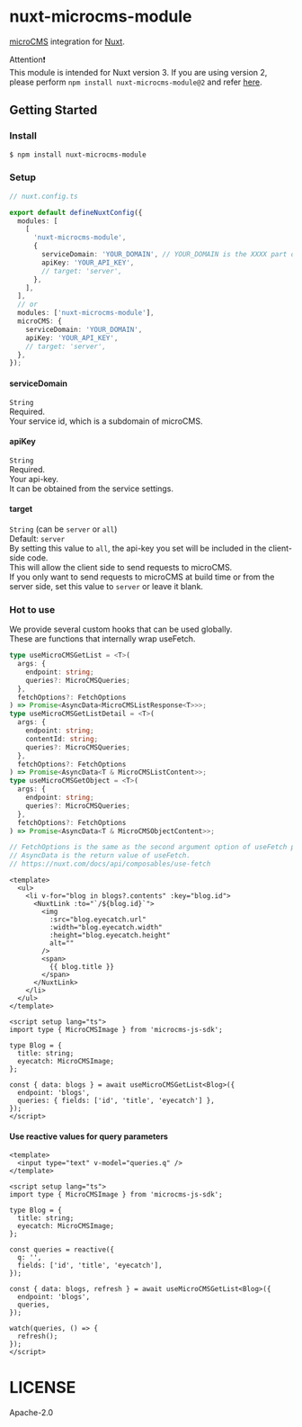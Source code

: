 # nuxt-microcms-module

[microCMS](https://microcms.io) integration for [Nuxt](https://nuxt.com/).

Attention❗️  
This module is intended for Nuxt version 3. If you are using version 2, please perform `npm install nuxt-microcms-module@2` and refer [here](https://github.com/microcmsio/nuxt-microcms-module/tree/v2#readme).

## Getting Started

### Install

```bash
$ npm install nuxt-microcms-module
```

### Setup

```typescript
// nuxt.config.ts

export default defineNuxtConfig({
  modules: [
    [
      'nuxt-microcms-module',
      {
        serviceDomain: 'YOUR_DOMAIN', // YOUR_DOMAIN is the XXXX part of XXXX.microcms.io
        apiKey: 'YOUR_API_KEY',
        // target: 'server',
      },
    ],
  ],
  // or
  modules: ['nuxt-microcms-module'],
  microCMS: {
    serviceDomain: 'YOUR_DOMAIN',
    apiKey: 'YOUR_API_KEY',
    // target: 'server',
  },
});
```

#### serviceDomain

`String`  
Required.  
Your service id, which is a subdomain of microCMS.

#### apiKey

`String`  
Required.  
Your api-key.  
It can be obtained from the service settings.

#### target

`String` (can be `server` or `all`)  
Default: `server`  
By setting this value to `all`, the api-key you set will be included in the client-side code.  
This will allow the client side to send requests to microCMS.  
If you only want to send requests to microCMS at build time or from the server side, set this value to `server` or leave it blank.

### Hot to use

We provide several custom hooks that can be used globally.  
These are functions that internally wrap useFetch.

```typescript
type useMicroCMSGetList = <T>(
  args: {
    endpoint: string;
    queries?: MicroCMSQueries;
  },
  fetchOptions?: FetchOptions
) => Promise<AsyncData<MicroCMSListResponse<T>>>;
type useMicroCMSGetListDetail = <T>(
  args: {
    endpoint: string;
    contentId: string;
    queries?: MicroCMSQueries;
  },
  fetchOptions?: FetchOptions
) => Promise<AsyncData<T & MicroCMSListContent>>;
type useMicroCMSGetObject = <T>(
  args: {
    endpoint: string;
    queries?: MicroCMSQueries;
  },
  fetchOptions?: FetchOptions
) => Promise<AsyncData<T & MicroCMSObjectContent>>;

// FetchOptions is the same as the second argument option of useFetch provided by Nuxt3.
// AsyncData is the return value of useFetch.
// https://nuxt.com/docs/api/composables/use-fetch
```

```vue
<template>
  <ul>
    <li v-for="blog in blogs?.contents" :key="blog.id">
      <NuxtLink :to="`/${blog.id}`">
        <img
          :src="blog.eyecatch.url"
          :width="blog.eyecatch.width"
          :height="blog.eyecatch.height"
          alt=""
        />
        <span>
          {{ blog.title }}
        </span>
      </NuxtLink>
    </li>
  </ul>
</template>

<script setup lang="ts">
import type { MicroCMSImage } from 'microcms-js-sdk';

type Blog = {
  title: string;
  eyecatch: MicroCMSImage;
};

const { data: blogs } = await useMicroCMSGetList<Blog>({
  endpoint: 'blogs',
  queries: { fields: ['id', 'title', 'eyecatch'] },
});
</script>
```

#### Use reactive values for query parameters

```vue
<template>
  <input type="text" v-model="queries.q" />
</template>

<script setup lang="ts">
import type { MicroCMSImage } from 'microcms-js-sdk';

type Blog = {
  title: string;
  eyecatch: MicroCMSImage;
};

const queries = reactive({
  q: '',
  fields: ['id', 'title', 'eyecatch'],
});

const { data: blogs, refresh } = await useMicroCMSGetList<Blog>({
  endpoint: 'blogs',
  queries,
});

watch(queries, () => {
  refresh();
});
</script>
```

# LICENSE

Apache-2.0
